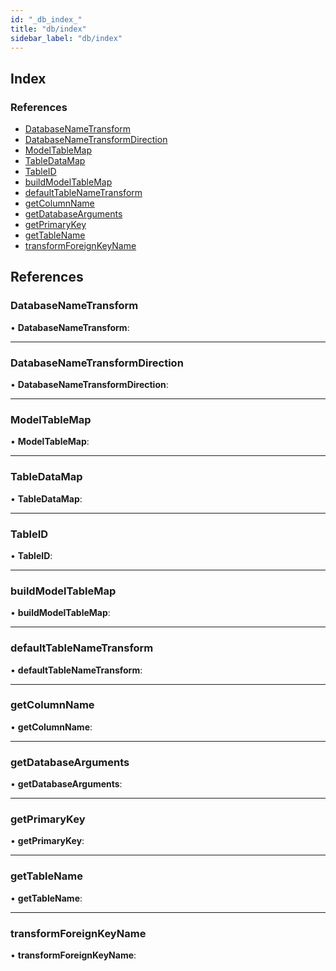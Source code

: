 ```yaml
---
id: "_db_index_"
title: "db/index"
sidebar_label: "db/index"
---
```


## Index

### References

* [DatabaseNameTransform](_db_index_.md#databasenametransform)
* [DatabaseNameTransformDirection](_db_index_.md#databasenametransformdirection)
* [ModelTableMap](_db_index_.md#modeltablemap)
* [TableDataMap](_db_index_.md#tabledatamap)
* [TableID](_db_index_.md#tableid)
* [buildModelTableMap](_db_index_.md#buildmodeltablemap)
* [defaultTableNameTransform](_db_index_.md#defaulttablenametransform)
* [getColumnName](_db_index_.md#getcolumnname)
* [getDatabaseArguments](_db_index_.md#getdatabasearguments)
* [getPrimaryKey](_db_index_.md#getprimarykey)
* [getTableName](_db_index_.md#gettablename)
* [transformForeignKeyName](_db_index_.md#transformforeignkeyname)

## References

###  DatabaseNameTransform

• **DatabaseNameTransform**:

___

###  DatabaseNameTransformDirection

• **DatabaseNameTransformDirection**:

___

###  ModelTableMap

• **ModelTableMap**:

___

###  TableDataMap

• **TableDataMap**:

___

###  TableID

• **TableID**:

___

###  buildModelTableMap

• **buildModelTableMap**:

___

###  defaultTableNameTransform

• **defaultTableNameTransform**:

___

###  getColumnName

• **getColumnName**:

___

###  getDatabaseArguments

• **getDatabaseArguments**:

___

###  getPrimaryKey

• **getPrimaryKey**:

___

###  getTableName

• **getTableName**:

___

###  transformForeignKeyName

• **transformForeignKeyName**:
